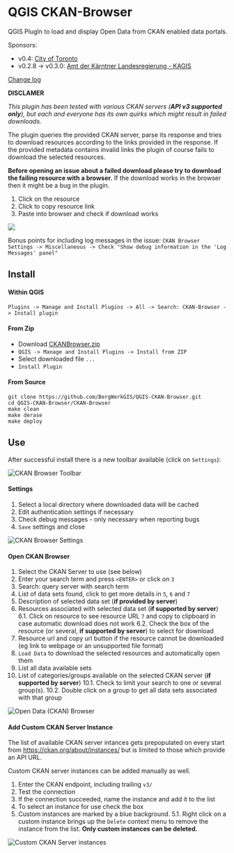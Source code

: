
QGIS CKAN-Browser
=============

QGIS PlugIn to load and display Open Data from CKAN enabled data portals.

Sponsors:
* v0.4: [City of Toronto](https://open.toronto.ca/)
* v0.2.8 -> v0.3.0: [Amt der Kärntner Landesregierung - KAGIS](http://www.kagis.ktn.gv.at)

[Change log](CKAN-Browser/metadata.txt)

__DISCLAMER__

_This plugin has been tested with various CKAN servers (**API v3 supported only**), but each and everyone has its own quirks which might result in failed downloads._

The plugin queries the provided CKAN server, parse its response and tries to download resources according to the links provided in the response.
If the provided metadata contains invalid links the plugin of course fails to download the selected resources.

**Before opening an issue about a failed download please try to download the failing resource with a browser.**
If the download works in the browser then it might be a bug in the plugin.

1. Click on the resource
2. Click to copy resource link
3. Paste into browser and check if download works

![](img/copy-resource-url.png)

Bonus points for including log messages in the issue:
`CKAN Browser Settings -> Miscellaneous -> Check "Show debug information in the 'Log Messages' panel"`

## Install

#### Within QGIS

`Plugins -> Manage and Install Plugins -> All -> Search: CKAN-Browser -> Install plugin`

#### From Zip

* Download [CKANBrowser.zip](https://github.com/BergWerkGIS/QGIS-CKAN-Browser/blob/master/CKANBrowser.zip)
* `QGIS -> Manage and Install Plugins -> Install from ZIP`
* Select downloaded file `...`
* `Install Plugin`

#### From Source

```
git clone https://github.com/BergWerkGIS/QGIS-CKAN-Browser.git
cd QGIS-CKAN-Browser/CKAN-Browser
make clean
make derase
make deploy
```

## Use

After successful install there is a new toolbar available (click on `Settings`):

![CKAN Browser Toolbar](img/toolbar.png?raw=true)

#### Settings

1. Select a local directory where downloaded data will be cached
2. Edit authentication settings if necessary
3. Check debug messages - only necessary when reporting bugs
4. `Save` settings and close


![CKAN Browser Settings](img/settings.png?raw=true)

#### Open CKAN Browser

1. Select the CKAN Server to use (see below)
2. Enter your search term and press `<ENTER>` or click on `3`
3. Search: query server with search term
4. List of data sets found, click to get more details in `5`, `6` and `7`
5. Description of selected data set (**if provided by server**)
6. Resources associated with selected data set (**if supported by server**)
6.1. Click on resource to see resource URL `7` and copy to clipboard in case automatic download does not work
6.2. Check the box of the resource (or several, **if supported by server**) to select for download
7. Resource url and copy url button if the resource cannot be downloaded (eg link to webpage or an unsupported file format)
8. `Load Data` to download the selected resources and automatically open them
9. List all data available sets
10. List of categories/groups available on the selected CKAN server (**if supported by server**)
10.1. Check to limit your search to one or several group(s).
10.2. Double click on a group to get all data sets associated with that group

![Open Data (CKAN) Browser](img/open-data-ckan-browser.png?raw=true)


#### Add Custom CKAN Server Instance

The list of available CKAN server intances gets prepopulated on every start from https://ckan.org/about/instances/ but is limited to those which provide an API URL.

Custom CKAN server instances can be added manually as well.

1. Enter the CKAN endpoint, including trailing `v3/`
2. Test the connection
3. If the connection succeeded, name the instance and add it to the list
4. To select an instance for use check the box
5. Custom instances are marked by a blue background.
5.1. Right click on a custom instance brings up the `Delete` context menu to remove the instance from the list. **Only custom instances can be deleted.**

![Custom CKAN Server instances](img/ckan-instances.png)
